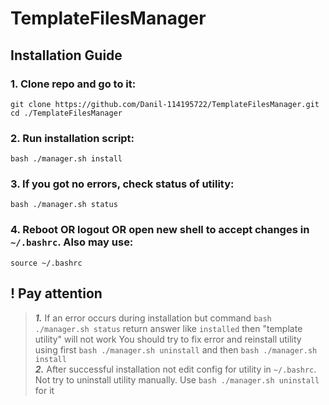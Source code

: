 # TemplateFilesManager

## Installation Guide

### 1. Clone repo and go to it:

```shell
git clone https://github.com/Danil-114195722/TemplateFilesManager.git
cd ./TemplateFilesManager
```

### 2. Run installation script:

```shell
bash ./manager.sh install
```

### 3. If you got no errors, check status of utility:

```shell
bash ./manager.sh status
```

### 4. Reboot OR logout OR open new shell to accept changes in `~/.bashrc`. Also may use:

```shell
source ~/.bashrc
```

## ! Pay attention

> ___1.___ If an error occurs during installation but command `bash ./manager.sh status` return answer like `installed` then "template utility" will not work
> You should try to fix error and reinstall utility using first `bash ./manager.sh uninstall` and then `bash ./manager.sh install`
> <br>
> ___2.___ After successful installation not edit config for utility in `~/.bashrc`. Not try to uninstall utility manually. Use `bash ./manager.sh uninstall` for it
